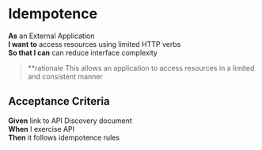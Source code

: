 <a name="UniformInterface_Idempotence"></a>

Idempotence
===========

**As**	an External Application<br/>
**I want to**	access resources using limited HTTP verbs<br/>
**So that I can** can reduce interface complexity<br/>
		
> **rationale This allows an application to access resources in a limited and consistent manner

Acceptance Criteria
-------------------

**Given**	link to API Discovery document<br/>
**When**	I exercise API<br/>
**Then**  	it follows idempotence rules<br/>